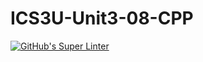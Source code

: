 # ICS3U-Unit3-08-CPP

[![GitHub's Super Linter](https://github.com/Andrew-Ten-Den/ICS3U-Unit3-08-CPP/workflows/GitHub's%20Super%20Linter/badge.svg)](https://github.com/Andrew-Ten-Den/ICS3U-Unit3-08-CPP/actions)
